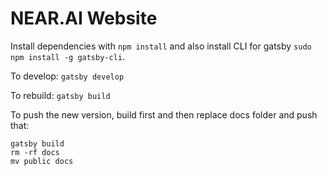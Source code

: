 # NEAR.AI Website

Install dependencies with `npm install` and also install CLI for gatsby `sudo npm install -g gatsby-cli`.

To develop: `gatsby develop`

To rebuild: `gatsby build`

To push the new version, build first and then replace docs folder and push that:

```
gatsby build
rm -rf docs
mv public docs
```

